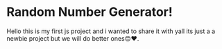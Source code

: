 <h1>Random Number Generator!</h1>
<p>Hello this is my first js project and i wanted to share it with yall its just a a newbie project but we will do better ones😊❤️.</p>
